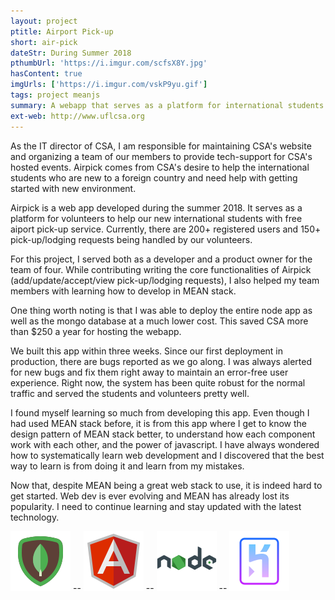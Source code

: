 ```yaml
---
layout: project
ptitle: Airport Pick-up
short: air-pick
dateStr: During Summer 2018
pthumbUrl: 'https://i.imgur.com/scfsX8Y.jpg'
hasContent: true
imgUrls: ['https://i.imgur.com/vskP9yu.gif']
tags: project meanjs
summary: A webapp that serves as a platform for international students requesting pickup ride or temporary lodging from our volunteers at UF.
ext-web: http://www.uflcsa.org
---
```

As the IT director of CSA, I am responsible for maintaining CSA's website and organizing a team of our members to provide tech-support for CSA's hosted events. Airpick comes from CSA's desire to help the international students who are new to a foreign country and need help with getting started with new environment.

Airpick is a web app developed during the summer 2018. It serves as a platform for volunteers to help our new international students with free aiport pick-up service. Currently, there are 200+ registered users and 150+ pick-up/lodging requests being handled by our volunteers.

For this project, I served both as a developer and a product owner for the team of four. While contributing writing the core functionalities of Airpick (add/update/accept/view pick-up/lodging requests), I also helped my team members with learning how to develop in MEAN stack.

One thing worth noting is that I was able to deploy the entire node app as well as the mongo database at a much lower cost. This saved CSA more than $250 a year for hosting the webapp.

We built this app within three weeks. Since our first deployment in production, there are bugs reported as we go along. I was always alerted for new bugs and fix them right away to maintain an error-free user experience. Right now, the system has been quite robust for the normal traffic and served the students and volunteers pretty well.

I found myself learning so much from developing this app. Even though I had used MEAN stack before, it is from this app where I get to know the design pattern of MEAN stack better, to understand how each component work with each other, and the power of javascript. I have always wondered how to systematically learn web development and I discovered that the best way to learn is from doing it and learn from my mistakes.

Now that, despite MEAN being a great web stack to use, it is indeed hard to get started. Web dev is ever evolving and MEAN has already lost its popularity. I need to continue learning and stay updated with the latest technology.

![MongoDB Logo](/assets/logos/mongodb.png) -- ![Angularjs Logo](/assets/logos/angularjs.png) -- ![Nodejs Logo](/assets/logos/nodejs.png) -- ![Heroku Logo](/assets/logos/heroku.png)
